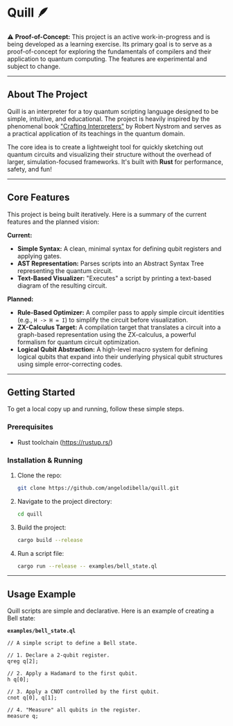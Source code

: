# Quill 🪶

⚠️ **Proof-of-Concept:** This project is an active work-in-progress and is being developed as a learning exercise. Its primary goal is to serve as a proof-of-concept for exploring the fundamentals of compilers and their application to quantum computing. The features are experimental and subject to change.

---

## About The Project

Quill is an interpreter for a toy quantum scripting language designed to be simple, intuitive, and educational. The project is heavily inspired by the phenomenal book ["Crafting Interpreters"](https://craftinginterpreters.com/) by Robert Nystrom and serves as a practical application of its teachings in the quantum domain.

The core idea is to create a lightweight tool for quickly sketching out quantum circuits and visualizing their structure without the overhead of larger, simulation-focused frameworks. It's built with **Rust** for performance, safety, and fun!

---

## Core Features

This project is being built iteratively. Here is a summary of the current features and the planned vision:

**Current:**
* **Simple Syntax:** A clean, minimal syntax for defining qubit registers and applying gates.
* **AST Representation:** Parses scripts into an Abstract Syntax Tree representing the quantum circuit.
* **Text-Based Visualizer:** "Executes" a script by printing a text-based diagram of the resulting circuit.

**Planned:**
* **Rule-Based Optimizer:** A compiler pass to apply simple circuit identities (e.g., `H -> H = I`) to simplify the circuit before visualization.
* **ZX-Calculus Target:** A compilation target that translates a circuit into a graph-based representation using the ZX-calculus, a powerful formalism for quantum circuit optimization.
* **Logical Qubit Abstraction:** A high-level macro system for defining logical qubits that expand into their underlying physical qubit structures using simple error-correcting codes.

---

## Getting Started

To get a local copy up and running, follow these simple steps.

### Prerequisites

* Rust toolchain (https://rustup.rs/)

### Installation & Running

1.  Clone the repo:
    ```sh
    git clone https://github.com/angelodibella/quill.git
    ```
2.  Navigate to the project directory:
    ```sh
    cd quill
    ```
3.  Build the project:
    ```sh
    cargo build --release
    ```
4.  Run a script file:
    ```sh
    cargo run --release -- examples/bell_state.ql
    ```

---

## Usage Example

Quill scripts are simple and declarative. Here is an example of creating a Bell state:

**`examples/bell_state.ql`**
```quill
// A simple script to define a Bell state.

// 1. Declare a 2-qubit register.
qreg q[2];

// 2. Apply a Hadamard to the first qubit.
h q[0];

// 3. Apply a CNOT controlled by the first qubit.
cnot q[0], q[1];

// 4. "Measure" all qubits in the register.
measure q;
```
